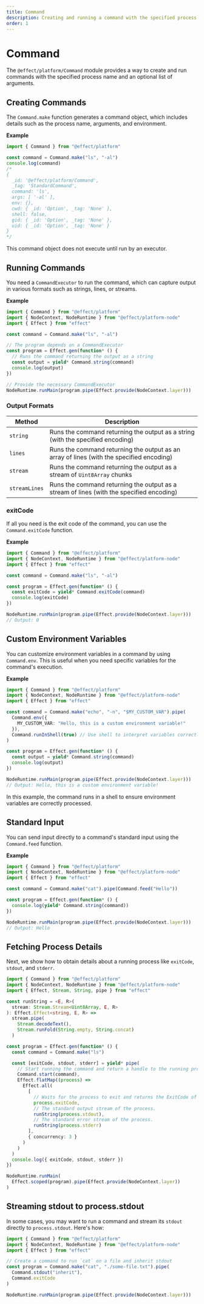 ```yaml
---
title: Command
description: Creating and running a command with the specified process name and an optional list of arguments
order: 1
---
```


# Command

The `@effect/platform/Command` module provides a way to create and run commands with the specified process name and an optional list of arguments.

## Creating Commands

The `Command.make` function generates a command object, which includes details such as the process name, arguments, and environment.

**Example**

```ts twoslash
import { Command } from "@effect/platform"

const command = Command.make("ls", "-al")
console.log(command)
/*
{
  _id: '@effect/platform/Command',
  _tag: 'StandardCommand',
  command: 'ls',
  args: [ '-al' ],
  env: {},
  cwd: { _id: 'Option', _tag: 'None' },
  shell: false,
  gid: { _id: 'Option', _tag: 'None' },
  uid: { _id: 'Option', _tag: 'None' }
}
*/
```

This command object does not execute until run by an executor.

## Running Commands

You need a `CommandExecutor` to run the command, which can capture output in various formats such as strings, lines, or streams.

**Example**

```ts twoslash
import { Command } from "@effect/platform"
import { NodeContext, NodeRuntime } from "@effect/platform-node"
import { Effect } from "effect"

const command = Command.make("ls", "-al")

// The program depends on a CommandExecutor
const program = Effect.gen(function* () {
  // Runs the command returning the output as a string
  const output = yield* Command.string(command)
  console.log(output)
})

// Provide the necessary CommandExecutor
NodeRuntime.runMain(program.pipe(Effect.provide(NodeContext.layer)))
```

### Output Formats

| Method        | Description                                                                              |
| ------------- | ---------------------------------------------------------------------------------------- |
| `string`      | Runs the command returning the output as a string (with the specified encoding)          |
| `lines`       | Runs the command returning the output as an array of lines (with the specified encoding) |
| `stream`      | Runs the command returning the output as a stream of `Uint8Array` chunks                 |
| `streamLines` | Runs the command returning the output as a stream of lines (with the specified encoding) |

### exitCode

If all you need is the exit code of the command, you can use the `Command.exitCode` function.

**Example**

```ts twoslash
import { Command } from "@effect/platform"
import { NodeContext, NodeRuntime } from "@effect/platform-node"
import { Effect } from "effect"

const command = Command.make("ls", "-al")

const program = Effect.gen(function* () {
  const exitCode = yield* Command.exitCode(command)
  console.log(exitCode)
})

NodeRuntime.runMain(program.pipe(Effect.provide(NodeContext.layer)))
// Output: 0
```

## Custom Environment Variables

You can customize environment variables in a command by using `Command.env`. This is useful when you need specific variables for the command's execution.

**Example**

```ts twoslash
import { Command } from "@effect/platform"
import { NodeContext, NodeRuntime } from "@effect/platform-node"
import { Effect } from "effect"

const command = Command.make("echo", "-n", "$MY_CUSTOM_VAR").pipe(
  Command.env({
    MY_CUSTOM_VAR: "Hello, this is a custom environment variable!"
  }),
  Command.runInShell(true) // Use shell to interpret variables correctly on Windows and Unix-like systems
)

const program = Effect.gen(function* () {
  const output = yield* Command.string(command)
  console.log(output)
})

NodeRuntime.runMain(program.pipe(Effect.provide(NodeContext.layer)))
// Output: Hello, this is a custom environment variable!
```

In this example, the command runs in a shell to ensure environment variables are correctly processed.

## Standard Input

You can send input directly to a command's standard input using the `Command.feed` function.

**Example**

```ts twoslash
import { Command } from "@effect/platform"
import { NodeContext, NodeRuntime } from "@effect/platform-node"
import { Effect } from "effect"

const command = Command.make("cat").pipe(Command.feed("Hello"))

const program = Effect.gen(function* () {
  console.log(yield* Command.string(command))
})

NodeRuntime.runMain(program.pipe(Effect.provide(NodeContext.layer)))
// Output: Hello
```

## Fetching Process Details

Next, we show how to obtain details about a running process like `exitCode`, `stdout`, and `stderr`.

```ts twoslash
import { Command } from "@effect/platform"
import { NodeContext, NodeRuntime } from "@effect/platform-node"
import { Effect, Stream, String, pipe } from "effect"

const runString = <E, R>(
  stream: Stream.Stream<Uint8Array, E, R>
): Effect.Effect<string, E, R> =>
  stream.pipe(
    Stream.decodeText(),
    Stream.runFold(String.empty, String.concat)
  )

const program = Effect.gen(function* () {
  const command = Command.make("ls")

  const [exitCode, stdout, stderr] = yield* pipe(
    // Start running the command and return a handle to the running process.
    Command.start(command),
    Effect.flatMap((process) =>
      Effect.all(
        [
          // Waits for the process to exit and returns the ExitCode of the command that was run.
          process.exitCode,
          // The standard output stream of the process.
          runString(process.stdout),
          // The standard error stream of the process.
          runString(process.stderr)
        ],
        { concurrency: 3 }
      )
    )
  )
  console.log({ exitCode, stdout, stderr })
})

NodeRuntime.runMain(
  Effect.scoped(program).pipe(Effect.provide(NodeContext.layer))
)
```

## Streaming stdout to process.stdout

In some cases, you may want to run a command and stream its `stdout` directly to `process.stdout`. Here's how:

```ts twoslash
import { Command } from "@effect/platform"
import { NodeContext, NodeRuntime } from "@effect/platform-node"
import { Effect } from "effect"

// Create a command to run `cat` on a file and inherit stdout
const program = Command.make("cat", "./some-file.txt").pipe(
  Command.stdout("inherit"),
  Command.exitCode
)

NodeRuntime.runMain(program.pipe(Effect.provide(NodeContext.layer)))
```
